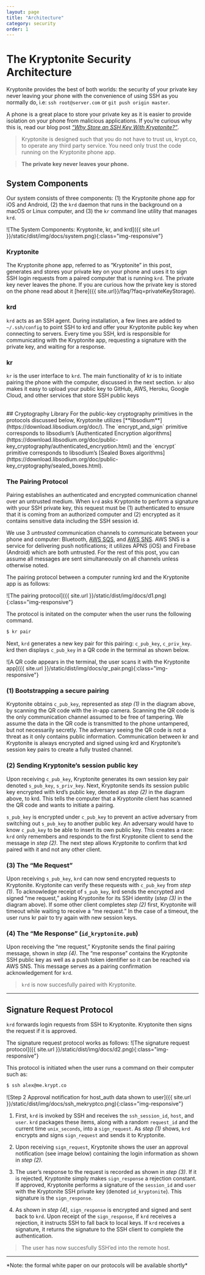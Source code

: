 ```yaml
---
layout: page
title: "Architecture"
category: security
order: 1
---
```


# The Kryptonite Security Architecture
Kryptonite provides the best of both worlds: the security of your private key never leaving your phone with the convenience of using SSH as you normally do, i.e: `ssh root@server.com` or `git push origin master`.

A phone is a great place to store your private key as it is easier to provide isolation on your phone from malicious applications. If you’re curious why this is, read our blog post [*“Why Store an SSH Key With Kryptonite?”*](https://blog.krypt.co/why-store-an-ssh-key-with-kryptonite-9f24c1f983d5).

> Kryptonite is designed such that you do not have to trust us, krypt.co, to operate any third party service. You need only trust the code running on the Kryptonite phone app.

>**The private key never leaves your phone.**

## System Components
Our system consists of three components: (1) the Kryptonite phone app for iOS and Android, (2) the `krd` daemon that runs in the background on a macOS or Linux computer, and (3) the `kr` command line utility that manages `krd`.

![The System Components: Kryptonite, kr, and krd]({{ site.url }}/static/dist/img/docs/system.png){:class="img-responsive"}


### Kryptonite
The Kryptonite phone app, referred to as “Kryptonite” in this post, generates and stores your private key on your phone and uses it to sign SSH login requests from a paired computer that is running `krd`. The private key never leaves the phone. If you are curious how the private key is stored on the phone read about it [here]({{ site.url}}/faq/?faq=privateKeyStorage).


### krd
`krd` acts as an SSH agent. During installation, a few lines are added to `~/.ssh/config` to point SSH to krd and offer your Kryptonite public key when connecting to servers. Every time you SSH, krd is responsible for communicating with the Kryptonite app, requesting a signature with the private key, and waiting for a response.


### kr
`kr` is the user interface to `krd`. The main functionality of kr is to initiate pairing the phone with the computer, discussed in the next section. `kr` also makes it easy to upload your public key to GitHub, AWS, Heroku, Google Cloud, and other services that store SSH public keys

<br>
## Cryptography Library
For the public-key cryptography primitives in the protocols discussed below, Kryptonite utilizes [**libsodium**](https://download.libsodium.org/doc/). The `encrypt_and_sign` primitive corresponds to libsodium’s [Authenticated Encryption algorithms](https://download.libsodium.org/doc/public-key_cryptography/authenticated_encryption.html) and the `encrypt` primitive corresponds to libsodium’s [Sealed Boxes algorithms](https://download.libsodium.org/doc/public-key_cryptography/sealed_boxes.html).
<br>

### The Pairing Protocol
Pairing establishes an authenticated and encrypted communication channel over an untrusted medium.
When `krd` asks Kryptonite to perform a signature with your SSH private key, this request must be (1) authenticated to ensure that it is coming from an authorized computer and (2) encrypted as it contains sensitive data including the SSH session id.

We use 3 *untrusted* communication channels to communicate between your phone and computer: Bluetooth, [AWS SQS](https://aws.amazon.com/sqs/), and [AWS SNS](https://aws.amazon.com/sns). AWS SNS is a service for delivering push notifications; it utilizes APNS (iOS) and Firebase (Android) which are both untrusted. For the rest of this post, you can assume all messages are sent simultaneously on all channels unless otherwise noted.

The pairing protocol between a computer running krd and the Kryptonite app is as follows:

![The pairing protocol]({{ site.url }}/static/dist/img/docs/d1.png){:class="img-responsive"}

The protocol is initated on the computer when the user runs the following command.

```bash
$ kr pair
```

Next, `krd` generates a new key pair for this pairing: `c_pub_key`, `c_priv_key`. krd then displays `c_pub_key` in a QR code in the terminal as shown below.

![A QR code appears in the terminal, the user scans it with the Kryptonite app]({{ site.url }}/static/dist/img/docs/qr_pair.png){:class="img-responsive"}


### (1) Bootstrapping a secure pairing
Kryptonite obtains `c_pub_key`, represented as *step (1)* in the diagram above, by scanning the QR code with the in-app camera. Scanning the QR code is the only communication channel assumed to be free of tampering. We assume the data in the QR code is transmitted to the phone untampered, but not necessarily secretly. The adversary seeing the QR code is not a threat as it only contains public information. Communication between kr and Kryptonite is always encrypted and signed using krd and Kryptonite’s session key pairs to create a fully trusted channel.


### (2) Sending Kryptonite’s session public key
Upon receiving `c_pub_key`, Kryptonite generates its own session key pair denoted `s_pub_key`, `s_priv_key`.
Next, Kryptonite sends its session public key encrypted with krd’s public key, denoted as *step (2)* in the diagram above, to krd. This tells the computer that a Kryptonite client has scanned the QR code and wants to initiate a pairing.

`s_pub_key` is encrypted under `c_pub_key` to prevent an active adversary from switching out `s_pub_key` to another public key. An adversary would have to know `c_pub_key` to be able to insert its own public key. This creates a race: `krd` only remembers and responds to the first Kryptonite client to send the message in *step (2)*. The next step allows Kryptonite to confirm that krd paired with it and not any other client.


### (3) The “Me Request”
Upon receiving `s_pub_key`, `krd` can now send encrypted requests to Kryptonite. Kryptonite can verify these requests with `c_pub_key` from *step (1)*. To acknowledge receipt of `s_pub_key`, krd sends the encrypted and signed “me request,” asking Kryptonite for its SSH identity (*step (3)* in the diagram above). If some other client completes *step (2)* first, Kryptonite will timeout while waiting to receive a “me request.” In the case of a timeout, the user runs kr pair to try again with new session keys.


### (4) The “Me Response” (`id_kryptonite.pub`)
Upon receiving the “me request,” Kryptonite sends the final pairing message, shown in *step (4)*. The “me response” contains the Kryptonite SSH public key as well as a push token identifier so it can be reached via AWS SNS. This message serves as a pairing confirmation acknowledgement for `krd`.

> `krd` is now succesfully paired with Kryptonite.

<hr>

## Signature Request Protocol
`krd` forwards login requests from SSH to Kryptonite. Kryptonite then signs the request if it is approved.

The signature request protocol works as follows:
![The signature request protocol]({{ site.url }}/static/dist/img/docs/d2.png){:class="img-responsive"}

This protocol is initiated when the user runs a command on their computer such as:

```bash
$ ssh alex@me.krypt.co
```

![Step 2 Approval notification for host_auth data shown to user]({{ site.url }}/static/dist/img/docs/ssh_mekryptco.png){:class="img-responsive"}


1. First, `krd` is invoked by SSH and receives the `ssh_session_id`, `host`, and `user`. `krd` packages these items, along with a random `request_id` and the current time `unix_seconds`, into a `sign_request`. As *step (1)* shows, `krd` encrypts and signs `sign_request` and sends it to Kryptonite.

2. Upon receiving `sign_request`, Kryptonite shows the user an approval notification (see image below) containing the login information as shown in *step (2)*.

3. The user’s response to the request is recorded as shown in *step (3)*. If it is rejected, Kryptonite simply makes `sign_response` a rejection constant. If approved, Kryptonite performs a signature of the `session_id` and `user` with the Kryptonite SSH private key (denoted `id_kryptonite`). This signature is the `sign_response`.

4. As shown in *step (4)*, `sign_response` is encrypted and signed and sent back to `krd`. Upon receipt of the `sign_response`, if `krd` receives a rejection, it instructs SSH to fall back to local keys. If `krd` receives a signature, it returns the signature to the SSH client to complete the authentication.

> The user has now succesfully SSH’ed into the remote host.

<hr>
*Note: the formal white paper on our protocols will be available shortly*
